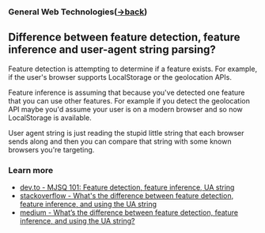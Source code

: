 ### General Web Technologies([->back](https://github.com/AbdKayali3/Collection-of-Front-End-interview-questions/blob/main/Categories/General-web-tech/general-web.md))


## Difference between feature detection, feature inference and user-agent string parsing?

Feature detection is attempting to determine if a feature exists. For example, if the user's browser supports LocalStorage or the geolocation APIs.

Feature inference is assuming that because you've detected one feature that you can use other features. For example if you detect the geolocation API maybe you'd assume your user is on a modern browser and so now LocalStorage is available.

User agent string is just reading the stupid little string that each browser sends along and then you can compare that string with some known browsers you're targeting.


### Learn more
- [dev.to - MJSQ 101: Feature detection, feature inference, UA string](https://dev.to/danvyle/mjsq-101-feature-detection-feature-inference-ua-string-a2j)
- [stackoverflow - What's the difference between feature detection, feature inference, and using the UA string](https://stackoverflow.com/questions/20104930/whats-the-difference-between-feature-detection-feature-inference-and-using-th)
- [medium - What’s the difference between feature detection, feature inference, and using the UA string?](https://rlynjb.medium.com/js-interview-question-what-s-the-difference-between-feature-detection-feature-inference-and-76d2e4956a9b)


